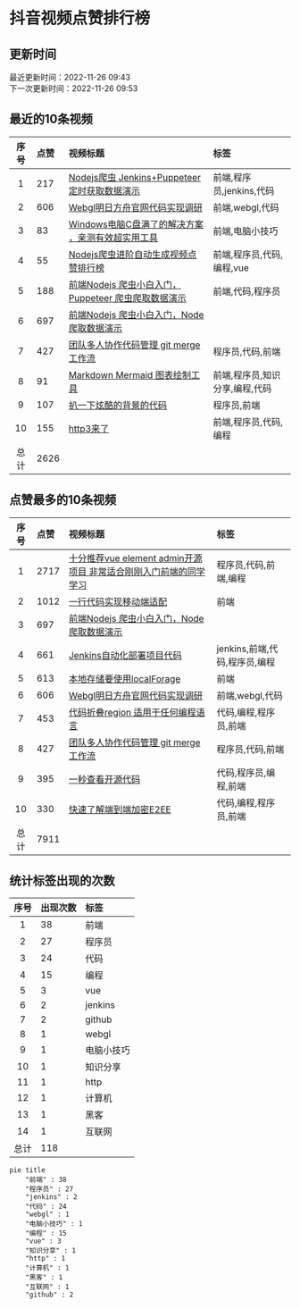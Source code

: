 # 抖音视频点赞排行榜

## 更新时间

最近更新时间：2022-11-26 09:43<br/>下一次更新时间：2022-11-26 09:53

## 最近的10条视频

|序号|点赞|视频标题|标签|
|:--:|:--|:--|:--|
|1|217|[Nodejs爬虫 Jenkins+Puppeteer定时获取数据演示    ](https://douyin.com/video/7170040411379993887)|前端,程序员,jenkins,代码|
|2|606|[Webgl明日方舟官网代码实现调研     ](https://douyin.com/video/7169612171553361183)|前端,webgl,代码|
|3|83|[Windows电脑C盘满了的解决方案 ，亲测有效超实用工具   ](https://douyin.com/video/7169207535067581733)|前端,电脑小技巧|
|4|55|[Nodejs爬虫进阶自动生成视频点赞排行榜         ](https://douyin.com/video/7168574795687152927)|前端,程序员,代码,编程,vue|
|5|188|[前端Nodejs 爬虫小白入门，Puppeteer 爬虫爬取数据演示   ](https://douyin.com/video/7168197260734401799)|前端,代码,程序员|
|6|697|[前端Nodejs 爬虫小白入门，Node爬取数据演示](https://douyin.com/video/7167758991055998222)||
|7|427|[团队多人协作代码管理 git merge 工作流     ](https://douyin.com/video/7167047701987708173)|程序员,代码,前端|
|8|91|[Markdown Mermaid 图表绘制工具     ](https://douyin.com/video/7167019782645108005)|前端,程序员,知识分享,编程,代码|
|9|107|[扒一下炫酷的背景的代码  ](https://douyin.com/video/7166650705401400584)|程序员,前端|
|10|155|[http3来了     ](https://douyin.com/video/7166265186108624164)|前端,程序员,代码,编程|
|总计|2626|||

## 点赞最多的10条视频

|序号|点赞|视频标题|标签|
|:--:|:--|:--|:--|
|1|2717|[十分推荐vue element admin开源项目 非常适合刚刚入门前端的同学学习   ](https://douyin.com/video/7161996754227907873)|程序员,代码,前端,编程|
|2|1012|[一行代码实现移动端适配 ](https://douyin.com/video/7158472643610561825)|前端|
|3|697|[前端Nodejs 爬虫小白入门，Node爬取数据演示](https://douyin.com/video/7167758991055998222)||
|4|661|[Jenkins自动化部署项目代码          ](https://douyin.com/video/7165912754023419172)|jenkins,前端,代码,程序员,编程|
|5|613|[本地存储要使用localForage  ](https://douyin.com/video/7158668556664573188)|前端|
|6|606|[Webgl明日方舟官网代码实现调研     ](https://douyin.com/video/7169612171553361183)|前端,webgl,代码|
|7|453|[代码折叠region 适用于任何编程语言    ](https://douyin.com/video/7160892403325439271)|代码,编程,程序员,前端|
|8|427|[团队多人协作代码管理 git merge 工作流     ](https://douyin.com/video/7167047701987708173)|程序员,代码,前端|
|9|395|[一秒查看开源代码     ](https://douyin.com/video/7161275091140087073)|代码,程序员,编程,前端|
|10|330|[快速了解端到端加密E2EE       ](https://douyin.com/video/7165167108660153636)|代码,编程,程序员,前端|
|总计|7911|||

## 统计标签出现的次数

|序号|出现次数|标签|
|:--:|:--|:--|
|1|38|前端|
|2|27|程序员|
|3|24|代码|
|4|15|编程|
|5|3|vue|
|6|2|jenkins|
|7|2|github|
|8|1|webgl|
|9|1|电脑小技巧|
|10|1|知识分享|
|11|1|http|
|12|1|计算机|
|13|1|黑客|
|14|1|互联网|
|总计|118||

```Mermaid
pie title 
    "前端" : 38
    "程序员" : 27
    "jenkins" : 2
    "代码" : 24
    "webgl" : 1
    "电脑小技巧" : 1
    "编程" : 15
    "vue" : 3
    "知识分享" : 1
    "http" : 1
    "计算机" : 1
    "黑客" : 1
    "互联网" : 1
    "github" : 2
```

